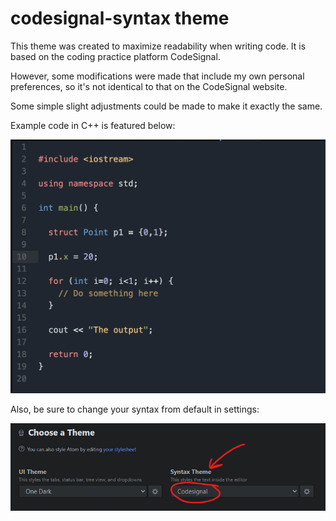 # codesignal-syntax theme

This theme was created to maximize readability when writing code. It is based on the coding practice platform CodeSignal.

However, some modifications were made that include my own personal preferences, so it's not identical to that on the CodeSignal website. 

Some simple slight adjustments could be made to make it exactly the same.

Example code in C++ is featured below:

![A screenshot of your theme](https://github.com/harmichimo/atom-codesignal-theme/blob/main/codesignal-clone.png?raw=true)

Also, be sure to change your syntax from default in settings:

![Choosing your theme](https://github.com/harmichimo/atom-codesignal-theme/blob/main/choosing%20your%20theme.png?raw=true)
